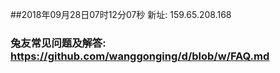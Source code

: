 ##2018年09月28日07时12分07秒 新址: 159.65.208.168
### 兔友常见问题及解答: https://github.com/wanggonging/d/blob/w/FAQ.md
